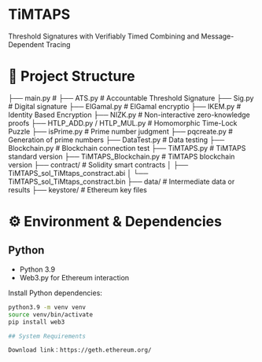 # TiMTAPS
Threshold Signatures with Verifiably Timed Combining and Message-Dependent Tracing

# 📁 Project Structure
├── main.py # 
├── ATS.py # Accountable Threshold Signature
├── Sig.py # Digital signature
├── ElGamal.py # ElGamal encryptio
├── IKEM.py # Identity Based Encryption
├── NIZK.py # Non-interactive zero-knowledge proofs
├── HTLP_ADD.py / HTLP_MUL.py # Homomorphic Time-Lock Puzzle
├── isPrime.py # Prime number judgment
├── pqcreate.py # Generation of prime numbers
├── DataTest.py # Data testing
├── Blockchain.py # Blockchain connection test
├── TiMTAPS.py # TiMTAPS standard version
├── TiMTAPS_Blockchain.py # TiMTAPS blockchain version
├── contract/ # Solidity smart contracts
│ ├── TiMTAPS_sol_TiMtaps_constract.abi
│ └── TiMTAPS_sol_TiMtaps_constract.bin
├── data/ # Intermediate data or results
├── keystore/ # Ethereum key files

# ⚙️ Environment & Dependencies

## Python

- Python 3.9
- Web3.py for Ethereum interaction

Install Python dependencies:

```bash
python3.9 -m venv venv
source venv/bin/activate
pip install web3

## System Requirements

Download link：https://geth.ethereum.org/
